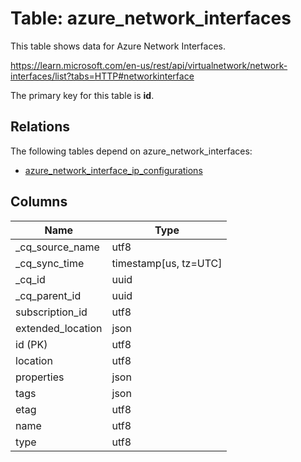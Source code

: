 # Table: azure_network_interfaces

This table shows data for Azure Network Interfaces.

https://learn.microsoft.com/en-us/rest/api/virtualnetwork/network-interfaces/list?tabs=HTTP#networkinterface

The primary key for this table is **id**.

## Relations

The following tables depend on azure_network_interfaces:
  - [azure_network_interface_ip_configurations](azure_network_interface_ip_configurations)

## Columns

| Name          | Type          |
| ------------- | ------------- |
|_cq_source_name|utf8|
|_cq_sync_time|timestamp[us, tz=UTC]|
|_cq_id|uuid|
|_cq_parent_id|uuid|
|subscription_id|utf8|
|extended_location|json|
|id (PK)|utf8|
|location|utf8|
|properties|json|
|tags|json|
|etag|utf8|
|name|utf8|
|type|utf8|